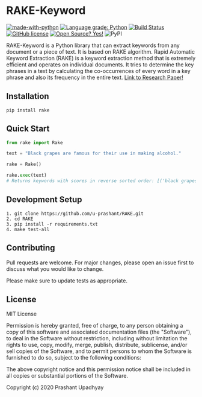 # RAKE-Keyword

[![made-with-python](https://img.shields.io/badge/language-python-blue)](https://www.python.org/)
[![Language grade: Python](https://img.shields.io/lgtm/grade/python/g/u-prashant/RAKE.svg?logo=lgtm&logoWidth=18&color=blue)](https://lgtm.com/projects/g/u-prashant/RAKE/context:python)
[![Build Status](https://img.shields.io/travis/u-prashant/RAKE?color=blue)](https://travis-ci.com/u-prashant/RAKE)
[![GitHub license](https://img.shields.io/github/license/u-prashant/RAKE?color=blue)](https://github.com/u-prashant/RAKE/blob/master/LICENSE)
[![Open Source? Yes!](https://badgen.net/badge/Open%20Source%20%3F/Yes%21/blue?icon=github)](https://github.com/Naereen/badges/)
![PyPI](https://img.shields.io/pypi/v/rake-keyword?color=blue)


RAKE-Keyword is a Python library that can extract keywords from any document or a piece of text. It is based on RAKE algorithm. Rapid Automatic Keyword Extraction (RAKE) is a keyword extraction method that is extremely efficient and operates on individual documents. It tries to determine the key phrases in a text by calculating the co-occurrences of every word in a key phrase and also its frequency in the entire text. [Link to Research Paper!](https://doi.org/10.1002/9780470689646.ch1)

## Installation
```
pip install rake
```

## Quick Start
```python
from rake import Rake

text = "Black grapes are famous for their use in making alcohol."

rake = Rake()

rake.exec(text)
# Returns keywords with scores in reverse sorted order: [('black grapes', 4.0), ('making alcohol', 4.0), ('famous', 1.0)]
```

## Development Setup
```
1. git clone https://github.com/u-prashant/RAKE.git
2. cd RAKE
3. pip install -r requirements.txt
4. make test-all
```


## Contributing
Pull requests are welcome. For major changes, please open an issue first to discuss what you would like to change.

Please make sure to update tests as appropriate.

## License

MIT License

Permission is hereby granted, free of charge, to any person obtaining a copy
of this software and associated documentation files (the "Software"), to deal
in the Software without restriction, including without limitation the rights
to use, copy, modify, merge, publish, distribute, sublicense, and/or sell
copies of the Software, and to permit persons to whom the Software is
furnished to do so, subject to the following conditions:

The above copyright notice and this permission notice shall be included in all
copies or substantial portions of the Software.

Copyright (c) 2020 Prashant Upadhyay
